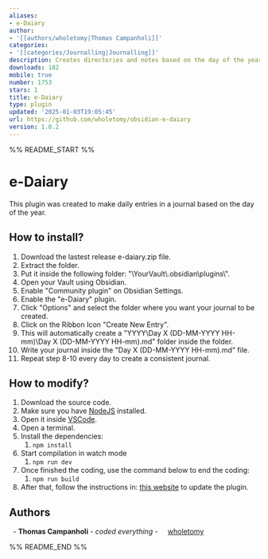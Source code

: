 ```yaml
---
aliases:
- e-Daiary
author:
- '[[authors/wholetomy|Thomas Campanholi]]'
categories:
- '[[categories/Journalling|Journalling]]'
description: Creates directories and notes based on the day of the year.
downloads: 182
mobile: true
number: 1753
stars: 1
title: e-Daiary
type: plugin
updated: '2025-01-03T19:05:45'
url: https://github.com/wholetomy/obsidian-e-daiary
version: 1.0.2
---
```


%% README_START %%

# e-Daiary

This plugin was created to make daily entries in a journal based on the day of the year.

## How to install?

1. Download the lastest release e-daiary.zip file.
2. Extract the folder.
3. Put it inside the following folder: "\\YourVault\\.obsidian\\plugins\\".
4. Open your Vault using Obsidian.
5. Enable "Community plugin" on Obsidian Settings.
6. Enable the "e-Daiary" plugin.
7. Click "Options" and select the folder where you want your journal to be created.
8. Click on the Ribbon Icon "Create New Entry".
9. This will automatically create a "YYYY\\Day X (DD-MM-YYYY HH-mm)\\Day X (DD-MM-YYYY HH-mm).md" folder inside the folder.
10. Write your journal inside the "Day X (DD-MM-YYYY HH-mm).md" file.
11. Repeat step 8-10 every day to create a consistent journal.

## How to modify?
1. Download the source code.
2. Make sure you have [NodeJS](https://nodejs.org/en/download/package-manager) installed.
3. Open it inside [VSCode](https://code.visualstudio.com/download).
4. Open a terminal.
5. Install the dependencies:
	1. `npm install`
6. Start compilation in watch mode
	1. `npm run dev`
7. Once finished the coding, use the command below to end the coding:
	1. `npm run build`
8. After that, follow the instructions in: [this website](https://publish.obsidian.md/hub/04+-+Guides%2C+Workflows%2C+%26+Courses/Guides/How+to+release+a+new+version+of+your+plugin) to update the plugin.

## Authors

  - **Thomas Campanholi** - *coded everything* -
    [wholetomy](https://github.com/wholetomy/)


%% README_END %%